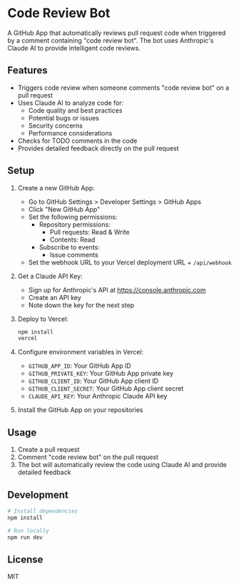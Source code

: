 # Code Review Bot

A GitHub App that automatically reviews pull request code when triggered by a comment containing "code review bot". The bot uses Anthropic's Claude AI to provide intelligent code reviews.

## Features

- Triggers code review when someone comments "code review bot" on a pull request
- Uses Claude AI to analyze code for:
  - Code quality and best practices
  - Potential bugs or issues
  - Security concerns
  - Performance considerations
- Checks for TODO comments in the code
- Provides detailed feedback directly on the pull request

## Setup

1. Create a new GitHub App:

   - Go to GitHub Settings > Developer Settings > GitHub Apps
   - Click "New GitHub App"
   - Set the following permissions:
     - Repository permissions:
       - Pull requests: Read & Write
       - Contents: Read
     - Subscribe to events:
       - Issue comments
   - Set the webhook URL to your Vercel deployment URL + `/api/webhook`

2. Get a Claude API Key:

   - Sign up for Anthropic's API at https://console.anthropic.com
   - Create an API key
   - Note down the key for the next step

3. Deploy to Vercel:

   ```bash
   npm install
   vercel
   ```

4. Configure environment variables in Vercel:

   - `GITHUB_APP_ID`: Your GitHub App ID
   - `GITHUB_PRIVATE_KEY`: Your GitHub App private key
   - `GITHUB_CLIENT_ID`: Your GitHub App client ID
   - `GITHUB_CLIENT_SECRET`: Your GitHub App client secret
   - `CLAUDE_API_KEY`: Your Anthropic Claude API key

5. Install the GitHub App on your repositories

## Usage

1. Create a pull request
2. Comment "code review bot" on the pull request
3. The bot will automatically review the code using Claude AI and provide detailed feedback

## Development

```bash
# Install dependencies
npm install

# Run locally
npm run dev
```

## License

MIT
